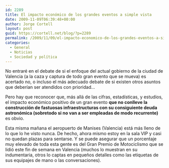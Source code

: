 ```yaml
---
id: 2289
title: El impacto económico de los grandes eventos a simple vista
date: 2009-11-09T06:39:48+00:00
author: Jorge Cortell
layout: post
guid: https://cortell.net/blog/?p=2289
permalink: /2009/11/09/el-impacto-economico-de-los-grandes-eventos-a-simple-vista/
categories:
  - General
  - Noticias
  - Sociedad y polí­tica
---
```

No entraré en el debate de si el enfoque del actual gobierno de la ciudad de Valencia (a la caza y captura de todo gran evento que se mueva) es acertado no, o incluso el más adecuado debate de si existen otros asuntos que deberían ser atendidos con prioridad...

Pero hay que reconocer que, más allá de las cifras, estadísticas, y estudios, el impacto económico positivo de un gran evento **que no conlleve la construcción de fastuosas infraestructuras con su consiguiente deuda astronómica (sobretodo si no van a ser empleadas de modo recurrente)** es obvio.

Esta misma mañana el aeropuerto de Manises (Valencia) está más lleno de lo que lo he visto nunca. De hecho, ahora mismo estoy en la sala VIP y casi no quedan plazas para sentarse. Y se puede asegurar que un porcentaje muy elevado de toda esta gente es del Gran Premio de Motociclismo que se lidió este fin de semana en Valencia (muchos lo muestran en su indumentaria, otros lo captas en pequeños detalles como las etiquetas de sus equipajes de mano o las conversaciones).